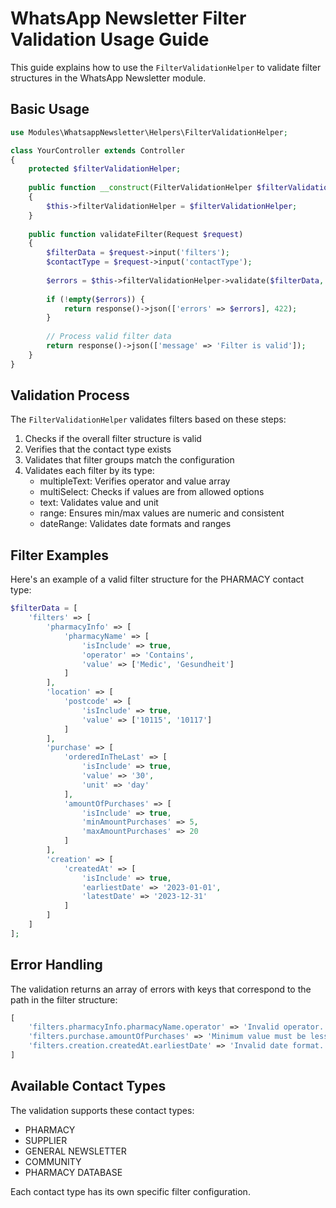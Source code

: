 # WhatsApp Newsletter Filter Validation Usage Guide

This guide explains how to use the `FilterValidationHelper` to validate filter structures in the WhatsApp Newsletter module.

## Basic Usage

```php
use Modules\WhatsappNewsletter\Helpers\FilterValidationHelper;

class YourController extends Controller
{
    protected $filterValidationHelper;
    
    public function __construct(FilterValidationHelper $filterValidationHelper)
    {
        $this->filterValidationHelper = $filterValidationHelper;
    }
    
    public function validateFilter(Request $request)
    {
        $filterData = $request->input('filters');
        $contactType = $request->input('contactType');
        
        $errors = $this->filterValidationHelper->validate($filterData, $contactType);
        
        if (!empty($errors)) {
            return response()->json(['errors' => $errors], 422);
        }
        
        // Process valid filter data
        return response()->json(['message' => 'Filter is valid']);
    }
}
```

## Validation Process

The `FilterValidationHelper` validates filters based on these steps:

1. Checks if the overall filter structure is valid
2. Verifies that the contact type exists
3. Validates that filter groups match the configuration
4. Validates each filter by its type:
   - multipleText: Verifies operator and value array
   - multiSelect: Checks if values are from allowed options
   - text: Validates value and unit
   - range: Ensures min/max values are numeric and consistent
   - dateRange: Validates date formats and ranges

## Filter Examples

Here's an example of a valid filter structure for the PHARMACY contact type:

```php
$filterData = [
    'filters' => [
        'pharmacyInfo' => [
            'pharmacyName' => [
                'isInclude' => true,
                'operator' => 'Contains',
                'value' => ['Medic', 'Gesundheit']
            ]
        ],
        'location' => [
            'postcode' => [
                'isInclude' => true,
                'value' => ['10115', '10117']
            ]
        ],
        'purchase' => [
            'orderedInTheLast' => [
                'isInclude' => true,
                'value' => '30',
                'unit' => 'day'
            ],
            'amountOfPurchases' => [
                'isInclude' => true,
                'minAmountPurchases' => 5,
                'maxAmountPurchases' => 20
            ]
        ],
        'creation' => [
            'createdAt' => [
                'isInclude' => true,
                'earliestDate' => '2023-01-01',
                'latestDate' => '2023-12-31'
            ]
        ]
    ]
];
```

## Error Handling

The validation returns an array of errors with keys that correspond to the path in the filter structure:

```php
[
    'filters.pharmacyInfo.pharmacyName.operator' => 'Invalid operator. Valid options: Is equal to, Contains, ...',
    'filters.purchase.amountOfPurchases' => 'Minimum value must be less than or equal to maximum value',
    'filters.creation.createdAt.earliestDate' => 'Invalid date format. Expected format: YYYY-MM-DD'
]
```

## Available Contact Types

The validation supports these contact types:
- PHARMACY
- SUPPLIER
- GENERAL NEWSLETTER
- COMMUNITY
- PHARMACY DATABASE

Each contact type has its own specific filter configuration.
